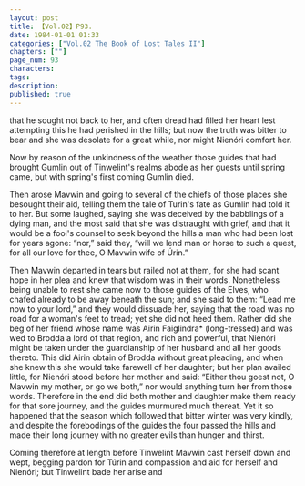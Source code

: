 ```yaml
---
layout: post
title: 【Vol.02】P93.
date: 1984-01-01 01:33
categories: ["Vol.02 The Book of Lost Tales II"]
chapters: [""]
page_num: 93
characters: 
tags: 
description: 
published: true
---
```


<p style="text-indent: 0;">
that he sought not back to her, and often dread had filled her heart lest attempting this he had perished in the hills; but now the truth was bitter to bear and she was desolate for a great while, nor might Nienóri comfort her.
</p>

Now by reason of the unkindness of the weather those guides that had brought Gumlin out of Tinwelint's realms abode as her guests until spring came, but with spring's first coming Gumlin died.

Then arose Mavwin and going to several of the chiefs of those places she besought their aid, telling them the tale of Turin's fate as Gumlin had told it to her. But some laughed, saying she was deceived by the babblings of a dying man, and the most said that she was distraught with grief, and that it would be a fool's counsel to seek beyond the hills a man who had been lost for years agone: “nor,” said they, “will we lend man or horse to such a quest, for all our love for thee, O Mavwin wife of Úrin.”

Then Mavwin departed in tears but railed not at them, for she had scant hope in her plea and knew that wisdom was in their words. Nonetheless being unable to rest she came now to those guides of the Elves, who chafed already to be away beneath the sun; and she said to them: “Lead me now to your lord,” and they would dissuade her, saying that the road was no road for a woman's feet to tread; yet she did not heed them. Rather did she beg of her friend whose name was Airin Faiglindra\* (long-tressed) and was wed to Brodda a lord of that region, and rich and powerful, that Nienóri might be taken under the guardianship of her husband and all her goods thereto. This did Airin obtain of Brodda without great pleading, and when she knew this she would take farewell of her daughter; but her plan availed little, for Nienóri stood before her mother and said: “Either thou goest not, O Mavwin my mother, or go we both,” nor would anything turn her from those words. Therefore in the end did both mother and daughter make them ready for that sore journey, and the guides murmured much thereat. Yet it so happened that the season which followed that bitter winter was very kindly, and despite the forebodings of the guides the four passed the hills and made their long journey with no greater evils than hunger and thirst.

Coming therefore at length before Tinwelint Mavwin cast herself down and wept, begging pardon for Túrin and compassion and aid for herself and Nienóri; but Tinwelint bade her arise and

